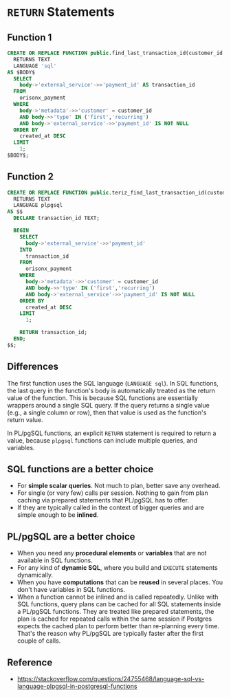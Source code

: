 # `RETURN` Statements

## Function 1

```sql
CREATE OR REPLACE FUNCTION public.find_last_transaction_id(customer_id text)
  RETURNS TEXT
  LANGUAGE 'sql'
AS $BODY$
  SELECT
    body->'external_service'->>'payment_id' AS transaction_id
  FROM
    orisonx_payment
  WHERE
    body->'metadata'->>'customer' = customer_id
    AND body->>'type' IN ('first','recurring')
    AND body->'external_service'->>'payment_id' IS NOT NULL
  ORDER BY
    created_at DESC
  LIMIT
    1;
$BODY$;
```

## Function 2

```sql
CREATE OR REPLACE FUNCTION public.teriz_find_last_transaction_id(customer_id TEXT)
  RETURNS TEXT
  LANGUAGE plpgsql
AS $$
  DECLARE transaction_id TEXT;

  BEGIN
    SELECT
      body->'external_service'->>'payment_id'
    INTO
      transaction_id
    FROM
      orisonx_payment
    WHERE
      body->'metadata'->>'customer' = customer_id
      AND body->>'type' IN ('first','recurring')
      AND body->'external_service'->>'payment_id' IS NOT NULL
    ORDER BY
      created_at DESC
    LIMIT
      1;

    RETURN transaction_id;
  END;
$$;
```

## Differences

The first function uses the SQL language (`LANGUAGE sql`). In SQL functions, the last query in the function's body is automatically treated as the return value of the function. This is because SQL functions are essentially wrappers around a single SQL query. If the query returns a single value (e.g., a single column or row), then that value is used as the function's return value.

In PL/pgSQL functions, an explicit `RETURN` statement is required to return a value, because `plpgsql` functions can include multiple queries, and variables.

## SQL functions are a better choice

- For **simple scalar queries**. Not much to plan, better save any overhead.
- For single (or very few) calls per session. Nothing to gain from plan caching via prepared statements that PL/pgSQL has to offer.
- If they are typically called in the context of bigger queries and are simple enough to be **inlined**.

## PL/pgSQL are a better choice

- When you need any **procedural elements** or **variables** that are not available in SQL functions.
- For any kind of **dynamic SQL**, where you build and `EXECUTE` statements dynamically.
- When you have **computations** that can be **reused** in several places. You don't have variables in SQL functions.
- When a function cannot be inlined and is called repeatedly. Unlike with SQL functions, query plans can be cached for all SQL statements inside a PL/pgSQL functions. They are treated like prepared statements, the plan is cached for repeated calls within the same session if Postgres expects the cached plan to perform better than re-planning every time. That's the reason why PL/pgSQL are typically faster after the first couple of calls.

## Reference

- https://stackoverflow.com/questions/24755468/language-sql-vs-language-plpgsql-in-postgresql-functions
